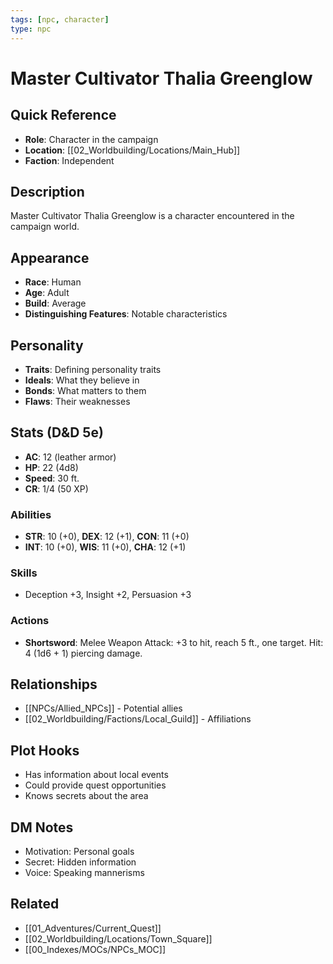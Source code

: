 ```yaml
---
tags: [npc, character]
type: npc
---
```


# Master Cultivator Thalia Greenglow

## Quick Reference
- **Role**: Character in the campaign
- **Location**: [[02_Worldbuilding/Locations/Main_Hub]]
- **Faction**: Independent

## Description
Master Cultivator Thalia Greenglow is a character encountered in the campaign world.

## Appearance
- **Race**: Human
- **Age**: Adult
- **Build**: Average
- **Distinguishing Features**: Notable characteristics

## Personality
- **Traits**: Defining personality traits
- **Ideals**: What they believe in
- **Bonds**: What matters to them
- **Flaws**: Their weaknesses

## Stats (D&D 5e)
- **AC**: 12 (leather armor)
- **HP**: 22 (4d8)
- **Speed**: 30 ft.
- **CR**: 1/4 (50 XP)

### Abilities
- **STR**: 10 (+0), **DEX**: 12 (+1), **CON**: 11 (+0)
- **INT**: 10 (+0), **WIS**: 11 (+0), **CHA**: 12 (+1)

### Skills
- Deception +3, Insight +2, Persuasion +3

### Actions
- **Shortsword**: Melee Weapon Attack: +3 to hit, reach 5 ft., one target. Hit: 4 (1d6 + 1) piercing damage.

## Relationships
- [[NPCs/Allied_NPCs]] - Potential allies
- [[02_Worldbuilding/Factions/Local_Guild]] - Affiliations

## Plot Hooks
- Has information about local events
- Could provide quest opportunities
- Knows secrets about the area

## DM Notes
- Motivation: Personal goals
- Secret: Hidden information
- Voice: Speaking mannerisms

## Related
- [[01_Adventures/Current_Quest]]
- [[02_Worldbuilding/Locations/Town_Square]]
- [[00_Indexes/MOCs/NPCs_MOC]]
